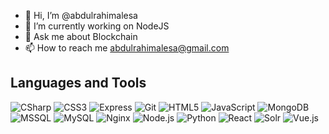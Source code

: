 - 👋 Hi, I’m @abdulrahimalesa
- 🔭 I’m currently working on NodeJS
- 💬 Ask me about Blockchain
- 📫 How to reach me abdulrahimalesa@gmail.com
 
## Languages and Tools

![CSharp](https://upload.wikimedia.org/wikipedia/commons/4/4f/Csharp_Logo.png)
![CSS3](https://upload.wikimedia.org/wikipedia/commons/6/62/CSS3_logo.svg)
![Express](https://upload.wikimedia.org/wikipedia/commons/6/64/Expressjs.png)
![Git](https://upload.wikimedia.org/wikipedia/commons/3/3f/Git_icon.svg)
![HTML5](https://upload.wikimedia.org/wikipedia/commons/6/61/HTML5_logo_and_wordmark.svg)
![JavaScript](https://upload.wikimedia.org/wikipedia/commons/6/6a/JavaScript-logo.png)
![MongoDB](https://upload.wikimedia.org/wikipedia/commons/9/93/MongoDB_Logo.svg)
![MSSQL](https://upload.wikimedia.org/wikipedia/commons/8/87/Microsoft_SQL_Server_Logo.svg)
![MySQL](https://upload.wikimedia.org/wikipedia/commons/a/a9/Mysql_logo.svg)
![Nginx](https://upload.wikimedia.org/wikipedia/commons/c/c5/Nginx_logo.svg)
![Node.js](https://upload.wikimedia.org/wikipedia/commons/d/d9/Node.js_logo.svg)
![Python](https://upload.wikimedia.org/wikipedia/commons/c/c3/Python-logo-notext.svg)
![React](https://upload.wikimedia.org/wikipedia/commons/a/a7/React-icon.svg)
![Solr](https://upload.wikimedia.org/wikipedia/en/1/16/Apache_Solr_logo.svg)
![Vue.js](https://upload.wikimedia.org/wikipedia/commons/9/95/Vue.js_Logo_2.svg)


